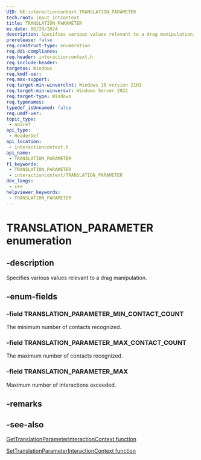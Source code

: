 ```yaml
---
UID: NE:interactioncontext.TRANSLATION_PARAMETER
tech.root: input_intcontext
title: TRANSLATION_PARAMETER
ms.date: 06/28/2024
description: Specifies various values relevant to a drag manipulation.
prerelease: false
req.construct-type: enumeration
req.ddi-compliance: 
req.header: interactioncontext.h
req.include-header: 
targetos: Windows
req.kmdf-ver: 
req.max-support: 
req.target-min-winverclnt: Windows 10 version 21H1
req.target-min-winversvr: Windows Server 2022
req.target-type: Windows
req.typenames: 
typedef_isUnnamed: false
req.umdf-ver: 
topic_type:
 - apiref
api_type:
 - HeaderDef
api_location:
 - interactioncontext.h
api_name:
 - TRANSLATION_PARAMETER
f1_keywords:
 - TRANSLATION_PARAMETER
 - interactioncontext/TRANSLATION_PARAMETER
dev_langs:
 - c++
helpviewer_keywords:
 - TRANSLATION_PARAMETER
---
```


# TRANSLATION_PARAMETER enumeration

## -description

Specifies various values relevant to a drag manipulation.

## -enum-fields

### -field TRANSLATION_PARAMETER_MIN_CONTACT_COUNT

The minimum number of contacts recognized.

### -field TRANSLATION_PARAMETER_MAX_CONTACT_COUNT

The maximum number of contacts recognized.

### -field TRANSLATION_PARAMETER_MAX

Maximum number of interactions exceeded.

## -remarks

## -see-also

[GetTranslationParameterInteractionContext function](nf-interactioncontext-gettranslationparameterinteractioncontext.md)

[SetTranslationParameterInteractionContext function](nf-interactioncontext-settranslationparameterinteractioncontext.md)
